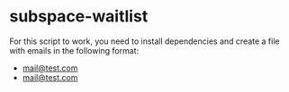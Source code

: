 # subspace-waitlist

For this script to work, you need to install dependencies and create a file with emails in the following format:


* mail@test.com
* mail@test.com
